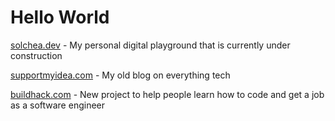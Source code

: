 # Hello World

[solchea.dev](https://www.solchea.dev) - My personal digital playground that is currently under construction

[supportmyidea.com](https://www.supportmyidea.com) - My old blog on everything tech

[buildhack.com](https://www.buildhack.com) - New project to help people learn how to code and get a job as a software engineer

